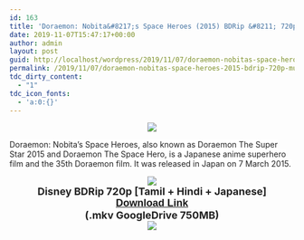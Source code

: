 ```yaml
---
id: 163
title: 'Doraemon: Nobita&#8217;s Space Heroes (2015) BDRip &#8211; 720p &#8211; Multi Aud [Tamil+ Hindi+ Japanese] &#8211; x264 &#8211; 750MB'
date: 2019-11-07T15:47:17+00:00
author: admin
layout: post
guid: http://localhost/wordpress/2019/11/07/doraemon-nobitas-space-heroes-2015-bdrip-720p-multi-aud-tamil-hindi-japanese-x264-750mb/
permalink: /2019/11/07/doraemon-nobitas-space-heroes-2015-bdrip-720p-multi-aud-tamil-hindi-japanese-x264-750mb/
tdc_dirty_content:
  - "1"
tdc_icon_fonts:
  - 'a:0:{}'
---
```

<div dir="ltr" style="text-align: left;" trbidi="on">
  <div class="separator" style="clear: both; text-align: center;">
    <a href="https://1.bp.blogspot.com/-m5opjQouNgc/XRXy4oRVMFI/AAAAAAAAAkU/sTMfVI78sf8M6aEFmaZWGFyw1zcygit6ACLcBGAs/s1600/maxresdefault.jpg" imageanchor="1" style="margin-left: 1em; margin-right: 1em;"><img border="0" data-original-height="720" data-original-width="1098" src="https://1.bp.blogspot.com/-m5opjQouNgc/XRXy4oRVMFI/AAAAAAAAAkU/sTMfVI78sf8M6aEFmaZWGFyw1zcygit6ACLcBGAs/s1600/maxresdefault.jpg" /></a>
  </div>
  
  <h3 class="bNg8Rb" style="background-color: white; clip: rect(1px, 1px, 1px, 1px); color: #222222; font-family: arial, sans-serif; font-size: medium; font-weight: normal; height: 1px; margin: 0px; overflow: hidden; padding: 0px; position: absolute; white-space: nowrap; width: 1px; z-index: -1000;">
    Description
  </h3>
  
  <p>
    <span style="background-color: white; color: #222222; font-family: "arial" , sans-serif; font-size: x-small;">Doraemon: Nobita&#8217;s Space Heroes, also known as Doraemon The Super Star 2015 and Doraemon The Space Hero, is a Japanese anime superhero film and the 35th Doraemon film. It was released in Japan on 7 March 2015.</span>
  </p>
  
  <div class="separator" style="clear: both; text-align: center;">
    <a href="https://1.bp.blogspot.com/-fai1ZuUwnbA/XIjy2aT4irI/AAAAAAAAANw/WFW0YRK47_8GLAt3pPBSzBk0GJA6Mk5fgCPcBGAYYCw/s1600/torrborder.gif" imageanchor="1" style="margin-left: 1em; margin-right: 1em;"><img border="0" data-original-height="3" data-original-width="500" src="https://1.bp.blogspot.com/-fai1ZuUwnbA/XIjy2aT4irI/AAAAAAAAANw/WFW0YRK47_8GLAt3pPBSzBk0GJA6Mk5fgCPcBGAYYCw/s1600/torrborder.gif" /></a>
  </div>
  
  <div style="text-align: center;">
    <span style="background-color: white; color: #222222; font-family: "arial" , sans-serif;"><span style="font-size: large;"><b>Disney BDRip 720p [Tamil + Hindi + Japanese]</b></span></span>
  </div>
  
  <div style="text-align: center;">
    <b style="background-color: white; color: #222222; font-family: arial, sans-serif; font-size: large;"><a href="https://drive.google.com/open?id=1GwCmtvUkQzvS2FeF0i6aMVlOfgR6gpaE">Download Link</a></b>
  </div>
  
  <div style="text-align: center;">
    <span style="background-color: white; color: #222222; font-family: "arial" , sans-serif;"><span style="font-size: large;"><b>(.mkv GoogleDrive 750MB)</b></span></span>
  </div>
  
  <div style="text-align: center;">
    <a href="https://1.bp.blogspot.com/-fai1ZuUwnbA/XIjy2aT4irI/AAAAAAAAANw/WFW0YRK47_8GLAt3pPBSzBk0GJA6Mk5fgCPcBGAYYCw/s1600/torrborder.gif" imageanchor="1" style="margin-left: 1em; margin-right: 1em;"><img border="0" data-original-height="3" data-original-width="500" src="https://1.bp.blogspot.com/-fai1ZuUwnbA/XIjy2aT4irI/AAAAAAAAANw/WFW0YRK47_8GLAt3pPBSzBk0GJA6Mk5fgCPcBGAYYCw/s1600/torrborder.gif" /></a>
  </div>
</div>